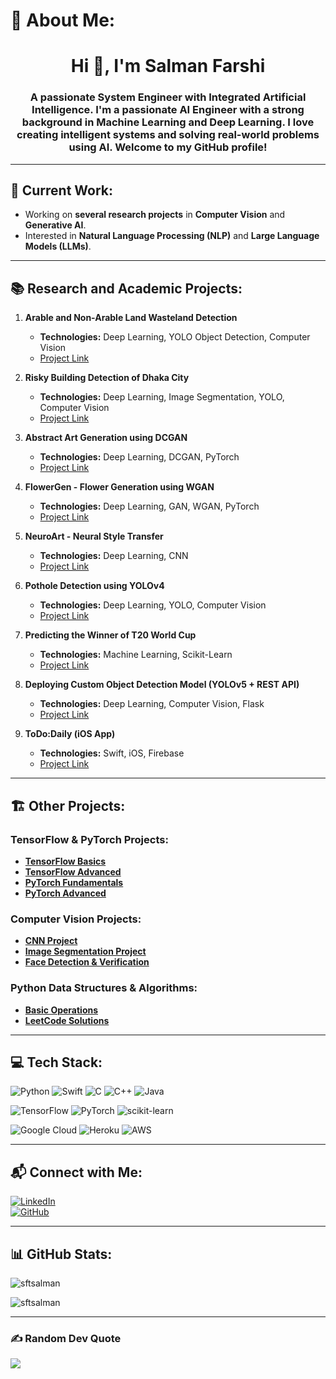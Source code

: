 # 💫 About Me:
<h1 align="center">Hi 👋, I'm Salman Farshi</h1>
<h3 align="center">A passionate System Engineer with Integrated Artificial Intelligence. I'm a passionate AI Engineer with a strong background in Machine Learning and Deep Learning. I love creating intelligent systems and solving real-world problems using AI. Welcome to my GitHub profile!</h3>

---

## 🔭 Current Work:
- Working on **several research projects** in **Computer Vision** and **Generative AI**.
- Interested in **Natural Language Processing (NLP)** and **Large Language Models (LLMs)**.

---

## 📚 Research and Academic Projects:

1. **Arable and Non-Arable Land Wasteland Detection**  
   - **Technologies:** Deep Learning, YOLO Object Detection, Computer Vision  
   - [Project Link](https://github.com/sftSalman/Arable_land_and_nonarable_land_dectection_from_sataleite_images-)

2. **Risky Building Detection of Dhaka City**  
   - **Technologies:** Deep Learning, Image Segmentation, YOLO, Computer Vision  
   - [Project Link](https://github.com/sftSalman/Risky_building_detection_of_dhaka_city_from_satelite_images-)

3. **Abstract Art Generation using DCGAN**  
   - **Technologies:** Deep Learning, DCGAN, PyTorch  
   - [Project Link](https://github.com/sftSalman/Abstract-art-generation-DCGAN)

4. **FlowerGen - Flower Generation using WGAN**  
   - **Technologies:** Deep Learning, GAN, WGAN, PyTorch  
   - [Project Link](https://github.com/sftSalman/FlowerGen-flowerGenerationWGAN)

5. **NeuroArt - Neural Style Transfer**  
   - **Technologies:** Deep Learning, CNN  
   - [Project Link](https://github.com/sftSalman/NeuroART)

6. **Pothole Detection using YOLOv4**  
   - **Technologies:** Deep Learning, YOLO, Computer Vision  
   - [Project Link](https://github.com/sftSalman/Pathhole_detection_using_yoloV4-)

7. **Predicting the Winner of T20 World Cup**  
   - **Technologies:** Machine Learning, Scikit-Learn  
   - [Project Link](https://github.com/sftSalman/ML_Projcet/tree/main)

8. **Deploying Custom Object Detection Model (YOLOv5 + REST API)**  
   - **Technologies:** Deep Learning, Computer Vision, Flask  
   - [Project Link](https://github.com/sftSalman/Deploying-_custom_object_detection_Yolov5_RESTAPI_Deployment)

9. **ToDo:Daily (iOS App)**  
   - **Technologies:** Swift, iOS, Firebase  
   - [Project Link](https://github.com/sftSalman/TODO_IOS)

---

## 🏗️ Other Projects:

### **TensorFlow & PyTorch Projects:**
- **[TensorFlow Basics](https://github.com/sftSalman/tensorflowBasic/blob/main)**  
- **[TensorFlow Advanced](https://github.com/sftSalman/tensoflowMaster/tree/main)**  
- **[PyTorch Fundamentals](https://github.com/sftSalman/pytorchFundamental)**  
- **[PyTorch Advanced](https://github.com/sftSalman/pytorch/blob/main)**  

### **Computer Vision Projects:**
- **[CNN Project](https://github.com/sftSalman/CNN/blob/main)**  
- **[Image Segmentation Project](https://github.com/sftSalman/Image_segmentation/blob/main)**  
- **[Face Detection & Verification](https://github.com/sftSalman/FaceRecognize_varification_detection_Tensorflow)**  

### **Python Data Structures & Algorithms:**
- **[Basic Operations](https://github.com/sftSalman/PythonDSA/tree/master)**  
- **[LeetCode Solutions](https://github.com/sftSalman/LEET-CODE)**  

---

## 💻 Tech Stack:
![Python](https://img.shields.io/badge/python-3670A0?style=for-the-badge&logo=python&logoColor=ffdd54) ![Swift](https://img.shields.io/badge/swift-F54A2A?style=for-the-badge&logo=swift&logoColor=white) ![C](https://img.shields.io/badge/c-%2300599C.svg?style=for-the-badge&logo=c&logoColor=white) ![C++](https://img.shields.io/badge/c++-%2300599C.svg?style=for-the-badge&logo=c%2B%2B&logoColor=white) ![Java](https://img.shields.io/badge/java-%23ED8B00.svg?style=for-the-badge&logo=openjdk&logoColor=white)

![TensorFlow](https://img.shields.io/badge/TensorFlow-%23FF6F00.svg?style=for-the-badge&logo=TensorFlow&logoColor=white) ![PyTorch](https://img.shields.io/badge/PyTorch-%23EE4C2C.svg?style=for-the-badge&logo=PyTorch&logoColor=white) ![scikit-learn](https://img.shields.io/badge/scikit--learn-%23F7931E.svg?style=for-the-badge&logo=scikit-learn&logoColor=white)

![Google Cloud](https://img.shields.io/badge/GoogleCloud-%234285F4.svg?style=for-the-badge&logo=google-cloud&logoColor=white) ![Heroku](https://img.shields.io/badge/heroku-%23430098.svg?style=for-the-badge&logo=heroku&logoColor=white) ![AWS](https://img.shields.io/badge/AWS-%23232F3E.svg?style=for-the-badge&logo=amazon-aws&logoColor=white)

---

## 📬 Connect with Me:
[![LinkedIn](https://img.shields.io/badge/LinkedIn-0A66C2?style=for-the-badge&logo=linkedin&logoColor=white)](https://www.linkedin.com/in/salmanfarshi/)  
[![GitHub](https://img.shields.io/badge/GitHub-181717?style=for-the-badge&logo=github&logoColor=white)](https://github.com/sftSalman)

---

## 📊 GitHub Stats:
<p><img align="center" src="https://github-readme-stats.vercel.app/api/top-langs?username=sftsalman&show_icons=true&locale=en&layout=compact" alt="sftsalman" /></p>
<p><img align="center" src="https://github-readme-streak-stats.herokuapp.com/?user=sftsalman&" alt="sftsalman" /></p>

---

### ✍️ Random Dev Quote
![](https://quotes-github-readme.vercel.app/api?type=horizontal&theme=radical)
